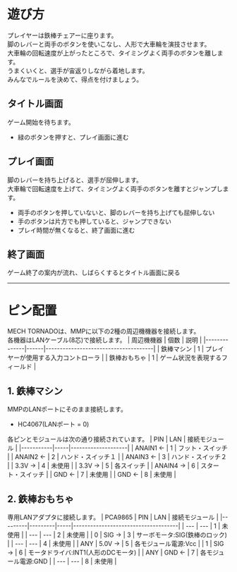 # 遊び方
プレイヤーは鉄棒チェアーに座ります。</BR>
脚のレバーと両手のボタンを使いこなし、人形で大車輪を演技させます。</BR>
大車輪の回転速度が上がったところで、タイミングよく両手のボタンを離します。</BR>
うまくいくと、選手が宙返りしながら着地します。</BR>
みんなでルールを決めて、得点を付けましょう。

## タイトル画面
ゲーム開始を待ちます。
- 緑のボタンを押すと、プレイ画面に進む

## プレイ画面
脚のレバーを持ち上げると、選手が屈伸します。</BR>
大車輪で回転速度を上げて、タイミングよく両手のボタンを離すとジャンプします。
- 両手のボタンを押していないと、脚のレバーを持ち上げても屈伸しない
- 手のボタンは片方でも押していると、ジャンプできない
- プレイ時間が無くなると、終了画面に進む

## 終了画面
ゲーム終了の案内が流れ、しばらくするとタイトル画面に戻る

-----
# ピン配置
MECH TORNADOは、MMPに以下の2種の周辺機機器を接続します。</BR>
各機器はLANケーブル(8芯)で接続します。
| 周辺機機器   | 個数 | 説明                                 |
|--------------|------|--------------------------------------|
| 鉄棒マシン   |   1  | プレイヤーが使用する入力コントローラ |
| 鉄棒おもちゃ |   1  | ゲーム状況を表現するフィールド       |

## 1. 鉄棒マシン
MMPのLANポートにそのまま接続します。
- HC4067(LANポート = 0)

各ピンとモジュールは次の通り接続されています。
| PIN       | LAN | 接続モジュール     |
|-----------|-----|--------------------|
| ANAIN1 ← |  1  | フット・スイッチ   |
| ANAIN2 ← |  2  | ハンド・スイッチ１ |
| ANAIN3 ← |  3  | ハンド・スイッチ２ |
| 3.3V   → |  4  | 未使用             |
| 3.3V   → |  5  | 各スイッチ         |
| ANAIN4 → |  6  | スタート・スイッチ |
| GND    ← |  7  | 未使用             |
| GND    ← |  8  | 未使用             |

## 2. 鉄棒おもちゃ
専用LANアダプタに接続します。
| PCA9865 | PIN     | LAN | 接続モジュール                      |
|---------|---------|-----|-------------------------------------|
| ---     | ---     |  1  | 未使用                              |
| ---     | ---     |  2  | 未使用                              |
| 0       | SIG  → |  3  | サーボモータ:SIG(鉄棒のロック)      |
| ---     | ---     |  4  | 未使用                              |
| ANY     | 5.0V → |  5  | 各モジュール電源:Vcc                |
| 1       | SIG  → |  6  | モータドライバ:INT1(人形のDCモータ) |
| ANY     | GND  ← |  7  | 各モジュール電源:GND                |
| ---     | ---     |  8  | 未使用                              |